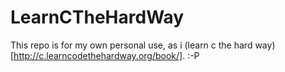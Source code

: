 LearnCTheHardWay
================

This repo is for my own personal use, as i (learn c the hard way)[http://c.learncodethehardway.org/book/]. :-P
